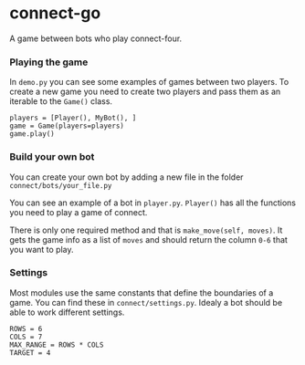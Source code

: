 # connect-go #

A game between bots who play connect-four.

### Playing the game ###

In `demo.py` you can see some examples of games between two players. To create a new game you need to create two players and pass them as an iterable to the `Game()` class.

    players = [Player(), MyBot(), ]
    game = Game(players=players)
    game.play()

### Build your own bot ###

You can create your own bot by adding a new file in the folder `connect/bots/your_file.py`

You can see an example of a bot in `player.py`. `Player()` has all the functions you need to play a game of connect.

There is only one required method and that is `make_move(self, moves)`.
It gets the game info as a list of `moves` and should return the column `0-6` that you want to play.

### Settings ###

Most modules use the same constants that define the boundaries of a game. You can find these in `connect/settings.py`. Idealy a bot should be able to work different settings.

    ROWS = 6
    COLS = 7
    MAX_RANGE = ROWS * COLS
    TARGET = 4

